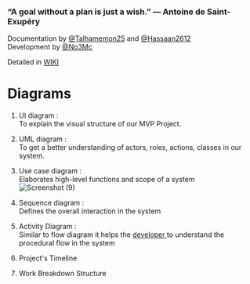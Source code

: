 ### “A goal without a plan is just a wish.” — Antoine de Saint-Exupéry


 Documentation by [@Talhamemon25](https://github.com/Talhamemon25) and [@Hassaan2612](https://github.com/Hassaan2612) <br>
 Development by [@No3Mc](https://github.com/No3Mc) <br>



Detailed in [WIKI](https://github.com/DMU-CTEC2902-2022/AppCompS_Team/wiki/Project's-Documentation)



# Diagrams

1. UI diagram : <br>
To explain the visual structure of our MVP Project. <br>

2. UML diagram : <br>
To get a better understanding of actors, roles, actions, classes in our system.<br>

3. Use case diagram : <br>
Elaborates high-level functions and scope of a system <br>
![Screenshot (9)](https://user-images.githubusercontent.com/96626987/157364630-211a9c0c-6ec6-453a-a69f-71e23aec701b.png)


4. Sequence diagram : <br>
Defines the overall interaction in the system <br>

5. Activity Diagram : <br>
Similar to flow diagram it helps the [developer ](https://github.com/No3Mc)to understand the procedural flow in the system<br>

6. Project's Timeline <br>

7. Work Breakdown Structure <br>

